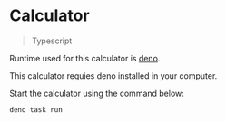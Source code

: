# Calculator
> Typescript

Runtime used for this calculator is [deno](https://deno.land/).

This calculator requies deno installed in your computer.

Start the calculator using the command below:
```bash
deno task run
```
